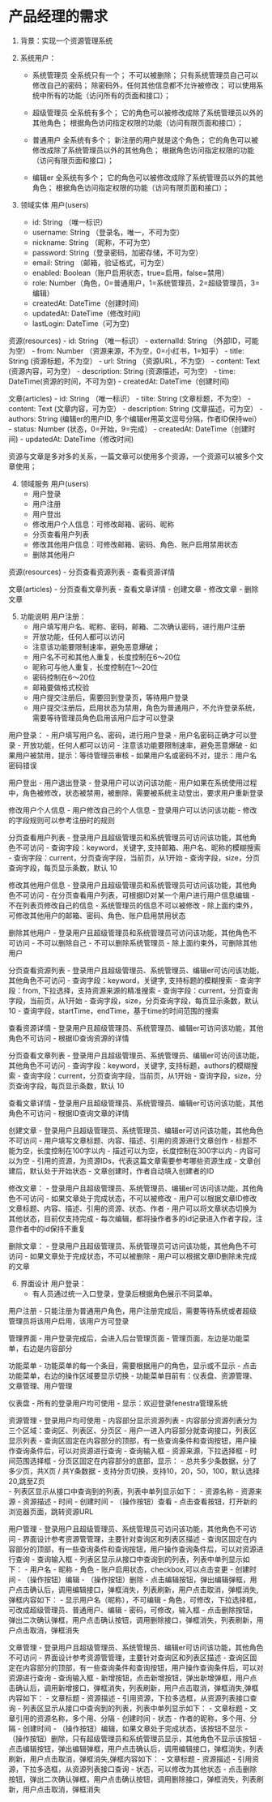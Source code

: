 # 产品经理的需求
1. 背景：实现一个资源管理系统

2. 系统用户：
    - 系统管理员
      全系统只有一个；
      不可以被删除；
      只有系统管理员自己可以修改自己的密码；
      除密码外，任何其他信息都不允许被修改；
      可以使用系统中所有的功能（访问所有的页面和接口）；
      
    - 超级管理员
      全系统有多个；
      它的角色可以被修改成除了系统管理员以外的其他角色；
      根据角色访问指定权限的功能（访问有限页面和接口）；
      
    - 普通用户
      全系统有多个；
      新注册的用户就是这个角色；
      它的角色可以被修改成除了系统管理员以外的其他角色；
      根据角色访问指定权限的功能（访问有限页面和接口）；
      
    - 编辑er
      全系统有多个；
      它的角色可以被修改成除了系统管理员以外的其他角色；
      根据角色访问指定权限的功能（访问有限页面和接口）；
        
3. 领域实体
用户(users)
    - id: String （唯一标识）
    - username: String （登录名，唯一，不可为空）
    - nickname: String （昵称，不可为空）
    - password: String（登录密码，加密存储，不可为空）
    - email: String （邮箱，验证格式，可为空）
    - enabled: Boolean（账户启用状态，true=启用，false=禁用）
    - role: Number（角色，0=普通用户，1=系统管理员，2=超级管理员，3=编辑）
    - createdAt: DateTime（创建时间)
    - updatedAt: DateTime（修改时间)
    - lastLogin: DateTime（可为空)
    
资源(resources)
    - id: String （唯一标识）
    - externalId: String （外部ID，可能为空）
    - from: Number （资源来源，不为空，0=小红书，1=知乎）
    - title: String (资源标题，不为空）
    - url: String （资源URL，不为空）
    - content: Text (资源内容，可为空）
    - description: String (资源描述，可为空）
    - time: DateTime(资源的时间，不可为空)
    - createdAt: DateTime（创建时间)
    
文章(articles)
    - id: String （唯一标识）
    - tilte: String (文章标题，不为空）
    - content: Text (文章内容，可为空）
    - description: String (文章描述，可为空）
    - authors: String (编辑er的用户ID, 多个编辑er用英文逗号分隔，作者ID保持wei）
    - status: Number (状态，0=开始，9=完成）
    - createdAt: DateTime（创建时间)
    - updatedAt: DateTime（修改时间)
    
资源与文章是多对多的关系，一篇文章可以使用多个资源，一个资源可以被多个文章使用；
    
4. 领域服务
用户(users)
    - 用户登录
    - 用户注册
    - 用户登出
    - 修改用户个人信息：可修改邮箱、密码、昵称
    - 分页查看用户列表
    - 修改其他用户信息：可修改邮箱、密码、角色、账户启用禁用状态
    - 删除其他用户

资源(resources)
    - 分页查看资源列表
    - 查看资源详情

文章(articles)
    - 分页查看文章列表
    - 查看文章详情
    - 创建文章
    - 修改文章
    - 删除文章

5. 功能说明
用户注册：
    - 用户填写用户名、昵称、密码，邮箱、二次确认密码，进行用户注册
    - 开放功能，任何人都可以访问
    - 注意该功能要限制速率，避免恶意爆破；
    - 用户名不可和其他人重复，长度控制在6～20位
    - 昵称可与他人重复，长度控制在1～20位
    - 密码控制在6～20位
    - 邮箱要做格式校验
    - 用户提交注册后，需要回到登录页，等待用户登录
    - 用户提交注册后，启用状态为禁用，角色为普通用户，不允许登录系统，需要等待管理员角色启用该用户后才可以登录
    
用户登录：
    - 用户填写用户名、密码，进行用户登录
    - 用户名密码正确才可以登录
    - 开放功能，任何人都可以访问
    - 注意该功能要限制速率，避免恶意爆破
    - 如果用户被禁用，提示：等待管理员审核
    - 如果用户名或密码不对，提示：用户名密码错误
 
用户登出
    - 用户退出登录
    - 登录用户可以访问该功能
    - 用户如果在系统使用过程中，角色被修改，状态被禁用，被删除，需要被系统主动登出，要求用户重新登录
    
修改用户个人信息
    - 用户修改自己的个人信息
    - 登录用户可以访问该功能
    - 修改的字段规则可以参考注册时的规则
    
分页查看用户列表
    - 登录用户且超级管理员和系统管理员可访问该功能，其他角色不可访问
    - 查询字段：keyword，关键字, 支持邮箱、用户名、昵称的模糊搜索
    - 查询字段：current，分页查询字段，当前页，从1开始
    - 查询字段，size，分页查询字段，每页显示条数，默认 10
    
修改其他用户信息
    - 登录用户且超级管理员和系统管理员可访问该功能，其他角色不可访问
    - 在分页查看用户列表，可根据ID对某一个用户进行用户信息编辑
    - 不在列表页修改自己的信息
    - 系统管理员的信息不可以被修改
    - 除上面约束外，可修改其他用户的邮箱、密码、角色、账户启用禁用状态

删除其他用户
    - 登录用户且超级管理员和系统管理员可访问该功能，其他角色不可访问
    - 不可以删除自己
    - 不可以删除系统管理员
    - 除上面约束外，可删除其他用户
    
分页查看资源列表
    - 登录用户且超级管理员、系统管理员、编辑er可访问该功能，其他角色不可访问
    - 查询字段：keyword，关键字, 支持标题的模糊搜索
    - 查询字段：from, 下拉选择，支持资源来源的精准搜索
    - 查询字段：current，分页查询字段，当前页，从1开始
    - 查询字段，size，分页查询字段，每页显示条数，默认 10
    - 查询字段，startTime，endTime，基于time的时间范围的搜索
 
查看资源详情
    - 登录用户且超级管理员、系统管理员、编辑er可访问该功能，其他角色不可访问
    - 根据ID查询资源的详情

分页查看文章列表
    - 登录用户且超级管理员、系统管理员、编辑er可访问该功能，其他角色不可访问
    - 查询字段：keyword，关键字, 支持标题，authors的模糊搜索
    - 查询字段：current，分页查询字段，当前页，从1开始
    - 查询字段，size，分页查询字段，每页显示条数，默认 10
    
查看文章详情
    - 登录用户且超级管理员、系统管理员、编辑er可访问该功能，其他角色不可访问
    - 根据ID查询文章的详情

创建文章
    - 登录用户且超级管理员、系统管理员、编辑er可访问该功能，其他角色不可访问
    - 用户填写文章标题、内容、描述、引用的资源进行文章创作
    - 标题不能为空，长度控制在100字以内
    - 描述可以为空，长度控制在300字以内
    - 内容可以为空
    - 引用的资源，为资源IDs，代表这篇文章需要参考哪些资源生成
    - 文章创建后，默认处于开始状态
    - 文章创建时，作者自动填入创建者的ID
       
修改文章：
    - 登录用户且超级管理员、系统管理员、编辑er可访问该功能，其他角色不可访问
    - 如果文章处于完成状态，不可以被修改
    - 用户可以根据文章ID修改文章标题、内容、描述、引用的资源、状态、作者
    - 用户可以将文章状态切换为其他状态，目前仅支持完成
    - 每次编辑，都将操作者多的id记录进入作者字段，注意作者中的id保持不重复
    
删除文章：
    - 登录用户且超级管理员、系统管理员可访问该功能，其他角色不可访问
    - 如果文章处于完成状态，不可以被删除
    - 用户可以根据文章ID删除未完成的文章 
   
6. 界面设计
用户登录：
    - 有人员通过统一入口登录，登录后根据角色展示不同菜单。
    
用户注册
    - 只能注册为普通用户角色，用户注册完成后，需要等待系统或者超级管理员将该用户启用，该用户方可登录
    
管理界面
    - 用户登录完成后，会进入后台管理页面
    - 管理页面，左边是功能菜单，右边是内容部分
 
功能菜单
    - 功能菜单的每一个条目，需要根据用户的角色，显示或不显示
    - 点击功能菜单，右边的操作区域要显示切换
    - 功能菜单目前有：仪表盘、资源管理、文章管理、用户管理
    
仪表盘
    - 所有的登录用户均可使用
    - 显示：欢迎登录fenestra管理系统
    
资源管理
    - 登录用户均可使用
    - 内容部分显示资源列表
    - 内容部分资源列表分为三个区域：查询区、列表区、分页区
    - 用户一进入内容部分就查询接口，列表区显示列表
    - 查询区固定在内容部分的顶部，有一些查询条件和查询按钮，用户操作查询条件后，可以对资源进行查询
        - 查询输入框
        - 资源来源，下拉选择框
        - 时间范围选择框
    - 分页区固定在内容部分的底部，显示：
        - 总共多少条数据，分了多少页，共X页 / 共Y条数据
        - 支持分页切换，支持10，20，50，100，默认选择20,跳至Z页   
    - 列表区显示从接口中查询到的列表，列表中单列显示如下：
        - 资源名称
        - 资源来源
        - 资源描述
        - 时间
        - 创建时间
        - （操作按钮）查看
    - 点击查看按钮，打开新的浏览器页面，跳转资源URL
    
用户管理
    - 登录用户且超级管理员、系统管理员可访问该功能，其他角色不可访问
    - 界面设计参考资源管管理，主要针对查询区和列表区描述
    - 查询区固定在内容部分的顶部，有一些查询条件和查询按钮，用户操作查询条件后，可以对资源进行查询
        - 查询输入框
    - 列表区显示从接口中查询到的列表，列表中单列显示如下：
        - 用户名
        - 昵称
        - 角色
        - 账户启用状态，checkbox,可以点击变更
        - 创建时间
        - （操作按钮）编辑
        - （操作按钮）删除
    - 点击编辑按钮，弹出编辑弹框，用户点击确认后，调用编辑接口，弹框消失，列表刷新，用户点击取消，弹框消失,弹框内容如下：
        - 显示用户名（昵称），不可编辑
        - 角色，可修改，下拉选择框，可改成超级管理员、普通用户、编辑
        - 密码，可修改，输入框
    - 点击删除按钮，弹出二次确认弹框，用户点击确认按钮，调用删除接口，弹框消失，列表刷新，用户点击取消，弹框消失
    
 文章管理
    - 登录用户且超级管理员、系统管理员、编辑er可访问该功能，其他角色不可访问
    - 界面设计参考资源管管理，主要针对查询区和列表区描述
    - 查询区固定在内容部分的顶部，有一些查询条件和查询按钮，用户操作查询条件后，可以对资源进行查询
        - 查询输入框
        - 新增按钮，点击新增按钮，弹出新增弹框，用户点击确认后，调用新增接口，弹框消失，列表刷新，用户点击取消，弹框消失,弹框内容如下：
            - 文章标题
            - 资源描述
            - 引用资源，下拉多选框，从资源列表接口查询
    - 列表区显示从接口中查询到的列表，列表中单列显示如下：
        - 文章标题
        - 文章引用的资源名称，多个用、分隔
        - 创建时间
        - 状态
        - 作者的昵称，多个用、分隔
        - 创建时间
        - （操作按钮）编辑，如果文章处于完成状态，该按钮不显示
        - （操作按钮）删除，只有超级管理员和系统管理员显示，其他角色不显示该按钮
    - 点击编辑按钮，弹出编辑弹框，用户点击确认后，调用编辑接口，弹框消失，列表刷新，用户点击取消，弹框消失,弹框内容如下：
        - 文章标题
        - 资源描述
        - 引用资源，下拉多选框，从资源列表接口查询
        - 状态，可以修改为其他状态
    - 点击删除按钮，弹出二次确认弹框，用户点击确认按钮，调用删除接口，弹框消失，列表刷新，用户点击取消，弹框消失
